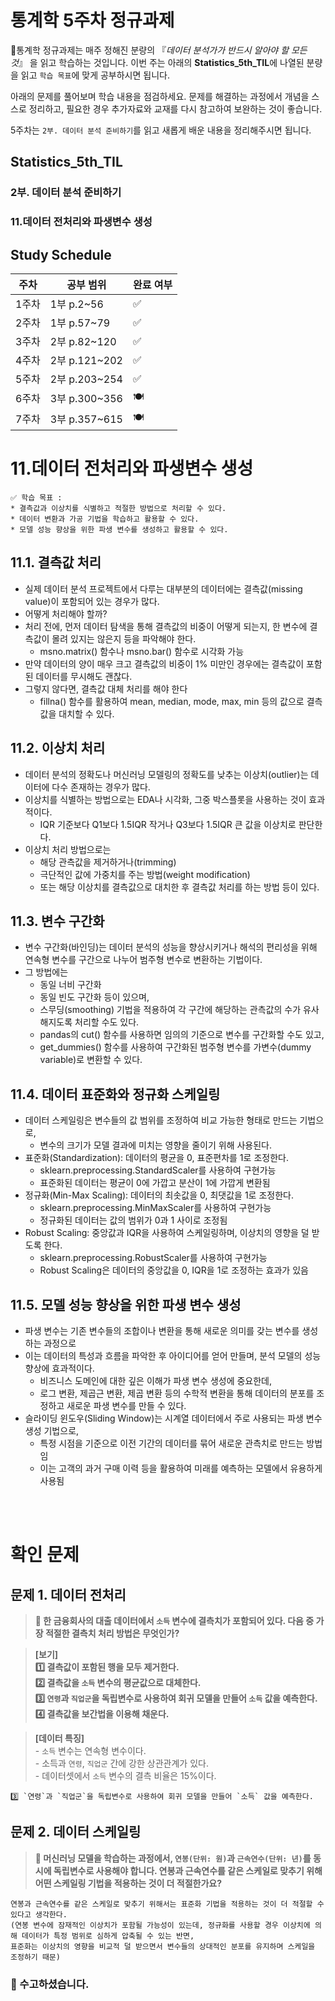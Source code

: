 # 통계학 5주차 정규과제

📌통계학 정규과제는 매주 정해진 분량의 『*데이터 분석가가 반드시 알아야 할 모든 것*』 을 읽고 학습하는 것입니다. 이번 주는 아래의 **Statistics_5th_TIL**에 나열된 분량을 읽고 `학습 목표`에 맞게 공부하시면 됩니다.

아래의 문제를 풀어보며 학습 내용을 점검하세요. 문제를 해결하는 과정에서 개념을 스스로 정리하고, 필요한 경우 추가자료와 교재를 다시 참고하여 보완하는 것이 좋습니다.

5주차는 `2부. 데이터 분석 준비하기`를 읽고 새롭게 배운 내용을 정리해주시면 됩니다.


## Statistics_5th_TIL

### 2부. 데이터 분석 준비하기
### 11.데이터 전처리와 파생변수 생성



## Study Schedule

|주차 | 공부 범위     | 완료 여부 |
|----|----------------|----------|
|1주차| 1부 p.2~56     | ✅      |
|2주차| 1부 p.57~79    | ✅      | 
|3주차| 2부 p.82~120   | ✅      | 
|4주차| 2부 p.121~202  | ✅      | 
|5주차| 2부 p.203~254  | ✅      | 
|6주차| 3부 p.300~356  | 🍽️      | 
|7주차| 3부 p.357~615  | 🍽️      | 

<!-- 여기까진 그대로 둬 주세요-->

# 11.데이터 전처리와 파생변수 생성

```
✅ 학습 목표 :
* 결측값과 이상치를 식별하고 적절한 방법으로 처리할 수 있다.
* 데이터 변환과 가공 기법을 학습하고 활용할 수 있다.
* 모델 성능 향상을 위한 파생 변수를 생성하고 활용할 수 있다.
```


## 11.1. 결측값 처리
- 실제 데이터 분석 프로젝트에서 다루는 대부분의 데이터에는 결측값(missing value)이 포함되어 있는 경우가 많다.
- 어떻게 처리해야 할까?
- 처리 전에, 먼저 데이터 탐색을 통해 결측값의 비중이 어떻게 되는지, 한 변수에 결측값이 몰려 있지는 않은지 등을 파악해야 한다.
  - msno.matrix() 함수나 msno.bar() 함수로 시각화 가능
- 만약 데이터의 양이 매우 크고 결측값의 비중이 1% 미만인 경우에는 결측값이 포함된 데이터를 무시해도 괜찮다.
- 그렇지 않다면, 결측값 대체 처리를 해야 한다
  - fillna() 함수를 활용하여 mean, median, mode, max, min 등의 값으로 결측값을 대치할 수 있다.

## 11.2. 이상치 처리
- 데이터 분석의 정확도나 머신러닝 모델링의 정확도를 낮추는 이상치(outlier)는 데이터에 다수 존재하는 경우가 많다.
- 이상치를 식별하는 방법으로는 EDA나 시각화, 그중 박스플롯을 사용하는 것이 효과적이다.
  - IQR 기준보다 Q1보다 1.5IQR 작거나 Q3보다 1.5IQR 큰 값을 이상치로 판단한다.
- 이상치 처리 방법으로는
  - 해당 관측값을 제거하거나(trimming)
  - 극단적인 값에 가중치를 주는 방법(weight modification)
  - 또는 해당 이상치를 결측값으로 대치한 후 결측값 처리를 하는 방법 등이 있다.


## 11.3. 변수 구간화
- 변수 구간화(바인딩)는 데이터 분석의 성능을 향상시키거나 해석의 편리성을 위해 연속형 변수를 구간으로 나누어 범주형 변수로 변환하는 기법이다.
- 그 방법에는
  - 동일 너비 구간화
  - 동일 빈도 구간화 등이 있으며,
  - 스무딩(smoothing) 기법을 적용하여 각 구간에 해당하는 관측값의 수가 유사해지도록 처리할 수도 있다.
  - pandas의 cut() 함수를 사용하면 임의의 기준으로 변수를 구간화할 수도 있고,
  - get_dummies() 함수를 사용하여 구간화된 범주형 변수를 가변수(dummy variable)로 변환할 수 있다.


## 11.4. 데이터 표준화와 정규화 스케일링
- 데이터 스케일링은 변수들의 값 범위를 조정하여 비교 가능한 형태로 만드는 기법으로,
  - 변수의 크기가 모델 결과에 미치는 영향을 줄이기 위해 사용된다.
- 표준화(Standardization): 데이터의 평균을 0, 표준편차를 1로 조정한다.
  - sklearn.preprocessing.StandardScaler를 사용하여 구현가능
  - 표준화된 데이터는 평균이 0에 가깝고 분산이 1에 가깝게 변환됨
- 정규화(Min-Max Scaling): 데이터의 최솟값을 0, 최댓값을 1로 조정한다.
  - sklearn.preprocessing.MinMaxScaler를 사용하여 구현가능
  - 정규화된 데이터는 값의 범위가 0과 1 사이로 조정됨
- Robust Scaling: 중앙값과 IQR을 사용하여 스케일링하며, 이상치의 영향을 덜 받도록 한다.
  - sklearn.preprocessing.RobustScaler를 사용하여 구현가능
  - Robust Scaling은 데이터의 중앙값을 0, IQR을 1로 조정하는 효과가 있음

## 11.5. 모델 성능 향상을 위한 파생 변수 생성
- 파생 변수는 기존 변수들의 조합이나 변환을 통해 새로운 의미를 갖는 변수를 생성하는 과정으로
- 이는 데이터의 특성과 흐름을 파악한 후 아이디어를 얻어 만들며, 분석 모델의 성능 향상에 효과적이다.
  - 비즈니스 도메인에 대한 깊은 이해가 파생 변수 생성에 중요한데,
  - 로그 변환, 제곱근 변환, 제곱 변환 등의 수학적 변환을 통해 데이터의 분포를 조정하고 새로운 파생 변수를 만들 수 있다.
- 슬라이딩 윈도우(Sliding Window)는 시계열 데이터에서 주로 사용되는 파생 변수 생성 기법으로,
  - 특정 시점을 기준으로 이전 기간의 데이터를 묶어 새로운 관측치로 만드는 방법임
  - 이는 고객의 과거 구매 이력 등을 활용하여 미래를 예측하는 모델에서 유용하게 사용됨



<br>
<br>

# 확인 문제

## 문제 1. 데이터 전처리

> **🧚 한 금융회사의 대출 데이터에서 `소득` 변수에 결측치가 포함되어 있다. 다음 중 가장 적절한 결측치 처리 방법은 무엇인가?**

> **[보기]   
1️⃣ 결측값이 포함된 행을 모두 제거한다.  
2️⃣ 결측값을 `소득` 변수의 평균값으로 대체한다.  
3️⃣ `연령`과 `직업군`을 독립변수로 사용하여 회귀 모델을 만들어 `소득` 값을 예측한다.  
4️⃣ 결측값을 보간법을 이용해 채운다.**

> **[데이터 특징]**     
    - `소득` 변수는 연속형 변수이다.  
    - 소득과 `연령`, `직업군` 간에 강한 상관관계가 있다.  
    - 데이터셋에서 `소득` 변수의 결측 비율은 15%이다.

```
3️⃣ `연령`과 `직업군`을 독립변수로 사용하여 회귀 모델을 만들어 `소득` 값을 예측한다.  
```

## 문제 2. 데이터 스케일링

> **🧚 머신러닝 모델을 학습하는 과정에서, `연봉(단위: 원)`과 `근속연수(단위: 년)`를 동시에 독립변수로 사용해야 합니다. 연봉과 근속연수를 같은 스케일로 맞추기 위해 어떤 스케일링 기법을 적용하는 것이 더 적절한가요?**

<!--표준화와 정규화의 차이점에 대해 고민해보세요.-->

```
연봉과 근속연수를 같은 스케일로 맞추기 위해서는 표준화 기법을 적용하는 것이 더 적절할 수 있다고 생각한다.
(연봉 변수에 잠재적인 이상치가 포함될 가능성이 있는데, 정규화를 사용할 경우 이상치에 의해 데이터가 특정 범위로 심하게 압축될 수 있는 반면,
표준화는 이상치의 영향을 비교적 덜 받으면서 변수들의 상대적인 분포를 유지하며 스케일을 조정하기 때문)
```

### 🎉 수고하셨습니다.
